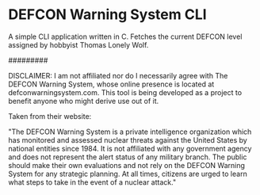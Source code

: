 # DEFCON Warning System CLI
A simple CLI application written in C. Fetches the current DEFCON level assigned by hobbyist Thomas Lonely Wolf.

#########

DISCLAIMER: I am not affiliated nor do I necessarily agree with The DEFCON Warning System, whose online presence is located at defconwarningsystem.com. This tool is being developed as a project to benefit anyone who might derive use out of it.

Taken from their website:

"The DEFCON Warning System is a private intelligence organization which has monitored and assessed nuclear threats against the United States by national entities since 1984. It is not affiliated with any government agency and does not represent the alert status of any military branch. The public should make their own evaluations and not rely on the DEFCON Warning System for any strategic planning. At all times, citizens are urged to learn what steps to take in the event of a nuclear attack."
